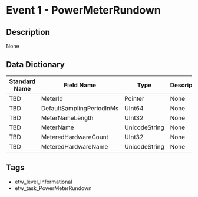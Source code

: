 # Event 1 - PowerMeterRundown

## Description
None

## Data Dictionary
|Standard Name|Field Name|Type|Description|Sample Value|
|---|---|---|---|---|
|TBD|MeterId|Pointer|None|`None`|
|TBD|DefaultSamplingPeriodInMs|UInt64|None|`None`|
|TBD|MeterNameLength|UInt32|None|`None`|
|TBD|MeterName|UnicodeString|None|`None`|
|TBD|MeteredHardwareCount|UInt32|None|`None`|
|TBD|MeteredHardwareName|UnicodeString|None|`None`|

## Tags
* etw_level_Informational
* etw_task_PowerMeterRundown